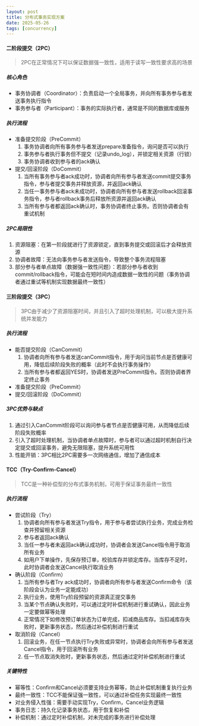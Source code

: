 ```yaml
---
layout: post
title: 分布式事务实现方案
date: 2025-05-26
tags: [concurrency]
---
```


#### 二阶段提交（2PC）
> 2PC在正常情况下可以保证数据强一致性，适用于读写一致性要求高的场景

##### 核心角色
- 事务协调者（Coordinator）：负责启动一个全局事务，并向所有事务参与者发送事务执行指令
- 事务参与者（Participant）：事务的实际执行者，通常是不同的数据库或服务

##### 执行流程
- 准备提交阶段（PreCommit）
  1. 事务协调者向所有事务参与者发送prepare准备指令，询问是否可以执行
  2. 事务参与者执行事务但不提交（记录undo_log），并锁定相关资源（行锁）
  3. 事务协调者收到参与者的ack确认
- 提交/回滚阶段（DoCommit）
  1. 当所有事务参与者ack成功时，协调者向所有参与者发送commit提交事务指令，参与者提交事务并释放资源，并返回ack确认
  2. 当任一事务参与者ack未成功时，协调者向所有参与者发送rollback回滚事务指令，参与者rollback事务后释放所资源并返回ack确认
  3. 当所有参与者都返回ack确认时，事务协调者终止事务。否则协调者会有重试机制

##### 2PC局限性
1. 资源阻塞：在第一阶段就进行了资源锁定，直到事务提交或回滚后才会释放资源
2. 协调者故障：无法向事务参与者发送指令，导致整个事务流程阻塞
3. 部分参与者单点故障（数据强一致性问题）：若部分参与者收到commit/rollback指令，可能会在短时间内造成数据一致性的问题（事务协调者通过重试等机制实现数据最终一致性）


#### 三阶段提交（3PC）
> 3PC由于减少了资源阻塞时间，并且引入了超时处理机制，可以极大提升系统并发能力

##### 执行流程
- 能否提交阶段（CanCommit）
  1. 协调者向所有参与者发送canCommit指令，用于询问当前节点是否健康可用，降低后续阶段失败的概率（此时不会执行事务操作）
  2. 当所有参与者都返回YES时，协调者发送PreCommit指令。否则协调者界定终止事务
- 准备提交阶段（PreCommit）
- 提交/回滚阶段（DoCommit）

##### 3PC优势与缺点
1. 通过引入CanCommit阶段可以询问参与者节点是否健康可用，从而降低后续阶段失败概率
2. 引入了超时处理机制，当协调者单点故障时，参与者可以通过超时机制自行决定提交或回滚事务，避免无限阻塞，提升系统可用性
3. 性能开销：3PC相比2PC需要多一次网络通信，增加了通信成本

#### TCC（Try-Confirm-Cancel）
> TCC是一种补偿型的分布式事务机制，可用于保证事务最终一致性

##### 执行流程
- 尝试阶段（Try）
  1. 协调者向所有参与者发送Try指令，用于参与者尝试执行业务，完成业务检查并预留相关资源
  2. 参与者返回ack确认
  3. 当任一参与者未返回ack确认成功时，协调者会发送Cancel指令用于取消所有业务
  4. 如用户下单操作，先保存预订单，校验库存并锁定库存。当库存不足时，此时协调者会发送Cancel执行取消业务
- 确认阶段（Confirm）
  1. 当所有参与者Try ack成功时，协调者向所有参与者发送Confirm命令（该阶段会认为业务一定能成功）
  2. 执行业务，使用Try阶段预留的资源真正提交事务
  3. 当某个节点确认失败时，可以通过定时补偿机制进行重试确认，因此业务一定要做幂等处理
  4. 正常情况下如修改预订单状态为订单完成，扣减商品库存。当扣减库存失败时，更新事务状态，然后通过补偿机制进行重试
- 取消阶段（Cancel）
  1. 回滚业务，在任一节点执行Try失败或异常时，协调者会向所有参与者发送Cancel指令，用于回滚所有业务
  2. 任一节点取消失败时，更新事务状态，然后通过定时补偿机制进行重试

##### 关键特性
- 幂等性：Confirm和Cancel必须要支持业务幂等，防止补偿机制重复执行业务
- 最终一致性：TCC不能保证强一致性，可以通过补偿任务实现最终一致性
- 对业务侵入性强：需要手动实现Try，Confirm，Cancel业务逻辑
- 事务日志：持久化记录事务状态，用于恢复和补偿
- 补偿机制：通过定时补偿机制，对未完成的事务进行补偿处理





